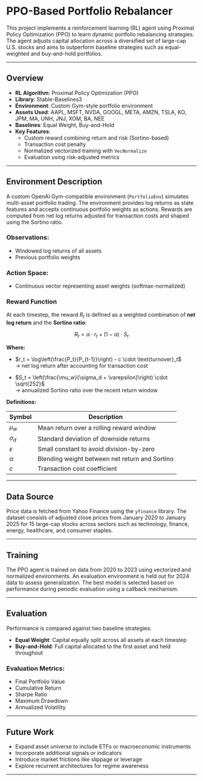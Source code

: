 # PPO-Based Portfolio Rebalancer

This project implements a reinforcement learning (RL) agent using Proximal Policy Optimization (PPO) to learn dynamic portfolio rebalancing strategies. The agent adjusts capital allocation across a diversified set of large-cap U.S. stocks and aims to outperform baseline strategies such as equal-weighted and buy-and-hold portfolios.

---

## Overview

- **RL Algorithm**: Proximal Policy Optimization (PPO)
- **Library**: Stable-Baselines3
- **Environment**: Custom Gym-style portfolio environment
- **Assets Used**: AAPL, MSFT, NVDA, GOOGL, META, AMZN, TSLA, KO, JPM, MA, UNH, JNJ, XOM, BA, NEE
- **Baselines**: Equal Weight, Buy-and-Hold
- **Key Features**:
  - Custom reward combining return and risk (Sortino-based)
  - Transaction cost penalty
  - Normalized vectorized training with `VecNormalize`
  - Evaluation using risk-adjusted metrics

---

## Environment Description

A custom OpenAI Gym-compatible environment (`PortfolioEnv`) simulates multi-asset portfolio trading. The environment provides log returns as state features and accepts continuous portfolio weights as actions. Rewards are computed from net log returns adjusted for transaction costs and shaped using the Sortino ratio.

### Observations:
- Windowed log returns of all assets
- Previous portfolio weights

### Action Space:
- Continuous vector representing asset weights (softmax-normalized)


### Reward Function

At each timestep, the reward $R_t$ is defined as a weighted combination of **net log return** and the **Sortino ratio**:

```math
 R_t = \alpha \cdot r_t + (1 - \alpha) \cdot S_t
```



**Where:**

- $r_t = \log\left(\frac{P_t}{P_{t-1}}\right) - c \cdot \text{turnover}_t$  
  → net log return after accounting for transaction cost

- $S_t = \left(\frac{\mu_w}{\sigma_d + \varepsilon}\right) \cdot \sqrt{252}$  
  → annualized Sortino ratio over the recent return window


**Definitions:**

| Symbol        | Description                                      |
|---------------|--------------------------------------------------|
| $\mu_w$      | Mean return over a rolling reward window         |
| $\sigma_d$   | Standard deviation of downside returns           |
| $\varepsilon$| Small constant to avoid division-by-zero         |
| $\alpha$     | Blending weight between net return and Sortino   |
| $c$           | Transaction cost coefficient                     |

---

## Data Source

Price data is fetched from Yahoo Finance using the `yfinance` library. The dataset consists of adjusted close prices from January 2020 to January 2025 for 15 large-cap stocks across sectors such as technology, finance, energy, healthcare, and consumer staples.

---

## Training

The PPO agent is trained on data from 2020 to 2023 using vectorized and normalized environments. An evaluation environment is held out for 2024 data to assess generalization. The best model is selected based on performance during periodic evaluation using a callback mechanism.

---

## Evaluation

Performance is compared against two baseline strategies:

- **Equal Weight**: Capital equally split across all assets at each timestep
- **Buy-and-Hold**: Full capital allocated to the first asset and held throughout

### Evaluation Metrics:
- Final Portfolio Value
- Cumulative Return
- Sharpe Ratio
- Maximum Drawdown
- Annualized Volatility

---

## Future Work

- Expand asset universe to include ETFs or macroeconomic instruments
- Incorporate additional signals or indicators
- Introduce market frictions like slippage or leverage
- Explore recurrent architectures for regime awareness

---
